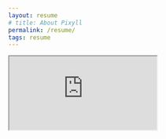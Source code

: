 ```yaml
---
layout: resume
# title: About Pixyll
permalink: /resume/
tags: resume
---
```

<iframe class="viewer" src="https://drive.google.com/file/d/1tN7dBbjewPZdUFHx--_gEl53rfmZrtrZ/preview"></iframe>
